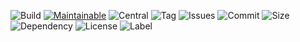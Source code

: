 ![Build][Build-shield] 
[![Maintainable][Maintainable-image]][Maintainable-Url]
![Central][Central-shield] 
![Tag][Tag-shield]
![Issues][Issues-shield] 
![Commit][Commit-shield] 
![Size][Size-shield] 
![Dependency][Dependency-shield]
![License][License-shield]
![Label][Label-shield]

[License-Url]: https://www.apache.org/licenses/LICENSE-2.0
[Build-Status-Url]: https://travis-ci.org/YunaBraska/!{project.artifactId}
[Build-Status-Image]: https://travis-ci.org/YunaBraska/!{project.artifactId}.svg?branch=master
[Coverage-Url]: https://codecov.io/gh/YunaBraska/!{project.artifactId}?branch=master
[Coverage-image]: https://codecov.io/gh/YunaBraska/!{project.artifactId}/branch/master/graphs/badge.svg
[Maintainable-Url]: https://codeclimate.com/github/YunaBraska/!{project.artifactId}
[Maintainable-image]: https://codeclimate.com/github/YunaBraska/!{project.artifactId}.svg
[Javadoc-url]: http://javadoc.io/doc/berlin.yuna/!{project.artifactId}
[Javadoc-image]: http://javadoc.io/badge/berlin.yuna/!{project.artifactId}.svg
[Gitter-Url]: https://gitter.im/nats-streaming-server-embedded/Lobby
[Gitter-image]: https://img.shields.io/badge/gitter-join%20chat%20%E2%86%92-brightgreen.svg

[Dependency-shield]: https://img.shields.io/librariesio/github/YunaBraska/!{project.artifactId}?style=flat-square
[Tag-shield]: https://img.shields.io/github/v/tag/YunaBraska/!{project.artifactId}?style=flat-square
[Central-shield]: https://img.shields.io/maven-central/v/berlin.yuna/!{project.artifactId}?style=flat-square
[Size-shield]: https://img.shields.io/github/repo-size/YunaBraska/!{project.artifactId}?style=flat-square
[Issues-shield]: https://img.shields.io/github/issues/YunaBraska/!{project.artifactId}?style=flat-square
[License-shield]: https://img.shields.io/github/license/YunaBraska/!{project.artifactId}?style=flat-square
[Commit-shield]: https://img.shields.io/github/last-commit/YunaBraska/!{project.artifactId}?style=flat-square
[Label-shield]: https://img.shields.io/badge/Yuna-QueenInside-blueviolet?style=flat-square
[Build-shield]: https://img.shields.io/travis/YunaBraska/!{project.artifactId}/master?style=flat-square